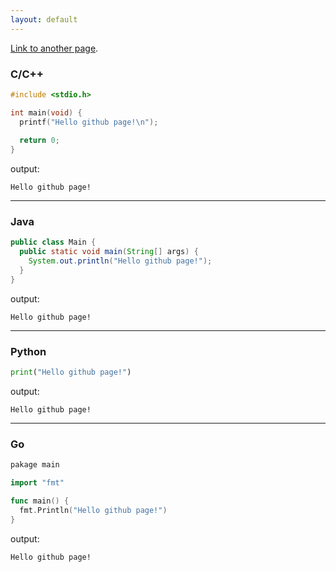 ```yaml
---
layout: default
---
```


[Link to another page](./another-page.md).

### C/C++
```c
#include <stdio.h>

int main(void) {
  printf("Hello github page!\n");
  
  return 0;
}
```
output:
```
Hello github page!
```

- - -

### Java
```java
public class Main {
  public static void main(String[] args) {
    System.out.println("Hello github page!");
  }
}
```
output:
```
Hello github page!
```

- - -

### Python
```python
print("Hello github page!")
```
output:
```
Hello github page!
```

- - -

### Go
```go
pakage main

import "fmt"

func main() {
  fmt.Println("Hello github page!")
}
```
output:
```
Hello github page!
```
